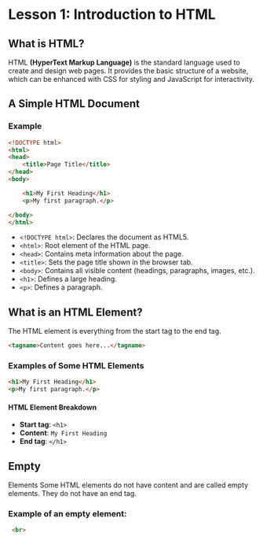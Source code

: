 # **Lesson 1: Introduction to HTML**

## **What is HTML?**

HTML **(HyperText Markup Language)** is the standard language used to create and design web pages. It provides the basic structure of a website, which can be enhanced with CSS for styling and JavaScript for interactivity.

## **A Simple HTML Document**

### Example

```html
<!DOCTYPE html>
<html>
<head>
    <title>Page Title</title>
</head>
<body>

    <h1>My First Heading</h1>
    <p>My first paragraph.</p>

</body>
</html>
```
-   `<!DOCTYPE html>`: Declares the document as HTML5.
-   `<html>`: Root element of the HTML page.
-   `<head>`: Contains meta information about the page.
-   `<title>`: Sets the page title shown in the browser tab.
-   `<body>`: Contains all visible content (headings, paragraphs, images, etc.).
-   `<h1>`: Defines a large heading.
-   `<p>`: Defines a paragraph.

## **What is an HTML Element?**

The HTML element is everything from the start tag to the end tag.

```html
<tagname>Content goes here...</tagname>
```
### Examples of Some HTML Elements

```html
<h1>My First Heading</h1>
<p>My first paragraph.</p>
```

#### HTML Element Breakdown

-   **Start tag**: `<h1>`
-   **Content**: `My First Heading`
-   **End tag**: `</h1>`

## Empty 
Elements Some HTML elements do not have content and are called empty elements. They do not have an end tag. 

### Example of an empty element:
```html
 <br>
 ```

<!--stackedit_data:
eyJoaXN0b3J5IjpbMTA2NTE4NjgyMCwtMzM3NTExODk4LC0xMz
E2MTcxNzA0LC00NzU4NTQ4MV19
-->